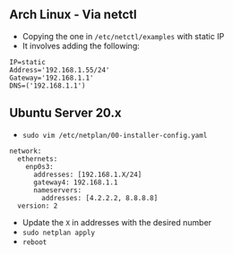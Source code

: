 ## Arch Linux - Via netctl

- Copying the one in `/etc/netctl/examples` with static IP
- It involves adding the following:
```
IP=static
Address='192.168.1.55/24'
Gateway='192.168.1.1'
DNS=('192.168.1.1')
```

## Ubuntu Server 20.x

- `sudo vim /etc/netplan/00-installer-config.yaml`

```
network:
  ethernets:
    enp0s3:
      addresses: [192.168.1.X/24]
      gateway4: 192.168.1.1
      nameservers:
        addresses: [4.2.2.2, 8.8.8.8]
  version: 2
```

- Update the `X` in addresses with the desired number
- `sudo netplan apply`
- `reboot`
